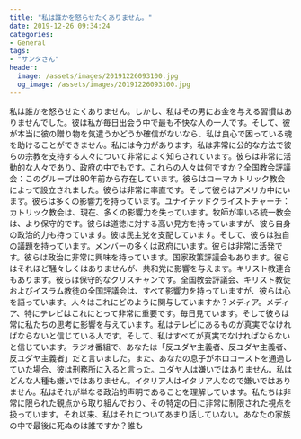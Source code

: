 ```yaml
---
title: "私は誰かを怒らせたくありません。"
date: 2019-12-26 09:34:24
categories:
- General
tags:
- "サンタさん"
header:
  image: /assets/images/20191226093100.jpg
  og_image: /assets/images/20191226093100.jpg
---
```


私は誰かを怒らせたくありません。しかし、私はその男にお金を与える習慣はありませんでした。彼は私が毎日出会う中で最も不快な人の一人です。そして、彼が本当に彼の贈り物を気遣うかどうか確信がないなら、私は良心で困っている魂を助けることができません。私には今力があります。私は非常に公的な方法で彼らの宗教を支持する人々について非常によく知らされています。彼らは非常に活動的な人々であり、政府の中でもです。これらの人々は何ですか？全国教会評議会：このグループは80年前から存在しています。彼らはローマカトリック教会によって設立されました。彼らは非常に率直です。そして彼らはアメリカ中にいます。彼らは多くの影響力を持っています。ユナイテッドクライストチャーチ：カトリック教会は、現在、多くの影響力を失っています。牧師が率いる統一教会は、より保守的です。彼らは道徳に対する高い見方を持っていますが、彼ら自身の政治的力も持っています。彼は民主党を支配しています。そして、彼らは独自の議題を持っています。メンバーの多くは政府にいます。彼らは非常に活発です。彼らは政治に非常に興味を持っています。国家政策評議会もあります。彼らはそれほど騒々しくはありませんが、共和党に影響を与えます。キリスト教連合もあります。彼らは保守的なクリスチャンです。全国教会評議会、キリスト教徒およびイスラム教徒の全国評議会は、すべて影響力を持っていますが、彼らは心を語っています。人々はこれにどのように関与していますか？メディア。メディア、特にテレビはこれにとって非常に重要です。毎日見ています。そして彼らは常に私たちの思考に影響を与えています。私はテレビにあるものが真実でなければならないと信じている人です。そして、私はすべてが真実でなければならないと信じています。ラジオ番組で、あなたは「反ユダヤ主義者、反ユダヤ主義者、反ユダヤ主義者」だと言いました。また、あなたの息子がホロコーストを通過していた場合、彼は刑務所に入ると言った。ユダヤ人は嫌いではありません。私はどんな人種も嫌いではありません。イタリア人はイタリア人なので嫌いではありません。私はそれが単なる政治的声明であることを理解しています。私たちは非常に限られた観点から取り組んでおり、その特定の日に非常に制限された視点を扱っています。それ以来、私はそれについてあまり話していない。あなたの家族の中で最後に死ぬのは誰ですか？誰も
